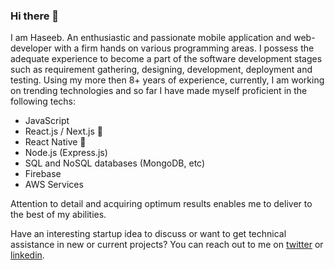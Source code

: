 ### Hi there 👋


I am Haseeb. An enthusiastic and passionate mobile application and web-developer with a firm hands on various programming areas. I possess the adequate experience to become a part of the software development stages such as requirement gathering, designing, development, deployment and testing. Using my more then 8+ years of experience, currently, I am working on trending technologies and so far I have made myself proficient in the following techs:

- JavaScript
- React.js / Next.js 🚀
- React Native 🚀
- Node.js (Express.js)
- SQL and NoSQL databases (MongoDB, etc)
- Firebase
- AWS Services

Attention to detail and acquiring optimum results enables me to deliver to the best of my abilities.

Have an interesting startup idea to discuss or want to get technical assistance in new or current projects? You can reach out to me on [twitter](https://twitter.com/Haseebrehmankhi) or [linkedin](https://www.linkedin.com/in/haseeb-ur-rehman/).


<!--
**haseebrehmanpc/haseebrehmanpc** is a ✨ _special_ ✨ repository because its `README.md` (this file) appears on your GitHub profile.

Here are some ideas to get you started:

- 🔭 I’m currently working on ...
- 🌱 I’m currently learning ...
- 👯 I’m looking to collaborate on ...
- 🤔 I’m looking for help with ...
- 💬 Ask me about ...
- 📫 How to reach me: ...
- 😄 Pronouns: ...
- ⚡ Fun fact: ...
-->
